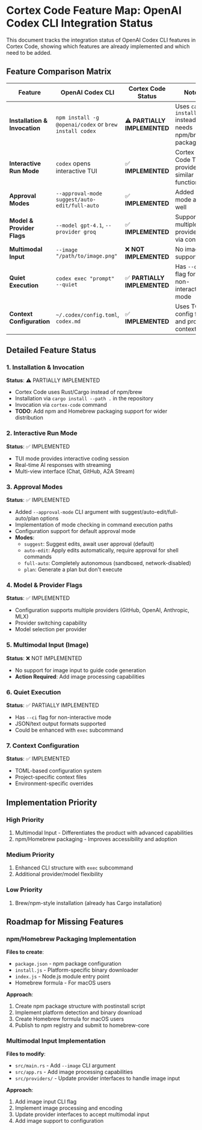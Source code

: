 # Cortex Code Feature Map: OpenAI Codex CLI Integration Status

This document tracks the integration status of OpenAI Codex CLI features in Cortex Code, showing which features are already implemented and which need to be added.

## Feature Comparison Matrix

| Feature                       | OpenAI Codex CLI                                       | Cortex Code Status           | Notes                                                  |
| ----------------------------- | ------------------------------------------------------ | ---------------------------- | ------------------------------------------------------ |
| **Installation & Invocation** | `npm install -g @openai/codex` or `brew install codex` | ⚠️ **PARTIALLY IMPLEMENTED** | Uses `cargo install` instead, needs npm/brew packaging |
| **Interactive Run Mode**      | `codex` opens interactive TUI                          | ✅ **IMPLEMENTED**           | Cortex Code TUI provides similar functionality         |
| **Approval Modes**            | `--approval-mode suggest/auto-edit/full-auto`          | ✅ **IMPLEMENTED**           | Added Plan mode as well                                |
| **Model & Provider Flags**    | `--model gpt-4.1`, `--provider groq`                   | ✅ **IMPLEMENTED**           | Supports multiple providers via config                 |
| **Multimodal Input**          | `--image "/path/to/image.png"`                         | ❌ **NOT IMPLEMENTED**       | No image support yet                                   |
| **Quiet Execution**           | `codex exec "prompt" --quiet`                          | ✅ **PARTIALLY IMPLEMENTED** | Has `--ci` flag for non-interactive mode               |
| **Context Configuration**     | `~/.codex/config.toml`, `codex.md`                     | ✅ **IMPLEMENTED**           | Uses TOML config files and project context             |

## Detailed Feature Status

### 1. Installation & Invocation

**Status**: ⚠️ PARTIALLY IMPLEMENTED

- Cortex Code uses Rust/Cargo instead of npm/brew
- Installation via `cargo install --path .` in the repository
- Invocation via `cortex-code` command
- **TODO**: Add npm and Homebrew packaging support for wider distribution

### 2. Interactive Run Mode

**Status**: ✅ IMPLEMENTED

- TUI mode provides interactive coding session
- Real-time AI responses with streaming
- Multi-view interface (Chat, GitHub, A2A Stream)

### 3. Approval Modes

**Status**: ✅ IMPLEMENTED

- Added `--approval-mode` CLI argument with suggest/auto-edit/full-auto/plan options
- Implementation of mode checking in command execution paths
- Configuration support for default approval mode
- **Modes**:
  - `suggest`: Suggest edits, await user approval (default)
  - `auto-edit`: Apply edits automatically, require approval for shell commands
  - `full-auto`: Completely autonomous (sandboxed, network-disabled)
  - `plan`: Generate a plan but don't execute

### 4. Model & Provider Flags

**Status**: ✅ IMPLEMENTED

- Configuration supports multiple providers (GitHub, OpenAI, Anthropic, MLX)
- Provider switching capability
- Model selection per provider

### 5. Multimodal Input (Image)

**Status**: ❌ NOT IMPLEMENTED

- No support for image input to guide code generation
- **Action Required**: Add image processing capabilities

### 6. Quiet Execution

**Status**: ✅ PARTIALLY IMPLEMENTED

- Has `--ci` flag for non-interactive mode
- JSON/text output formats supported
- Could be enhanced with `exec` subcommand

### 7. Context Configuration

**Status**: ✅ IMPLEMENTED

- TOML-based configuration system
- Project-specific context files
- Environment-specific overrides

## Implementation Priority

### High Priority

1. Multimodal Input - Differentiates the product with advanced capabilities
2. npm/Homebrew packaging - Improves accessibility and adoption

### Medium Priority

1. Enhanced CLI structure with `exec` subcommand
2. Additional provider/model flexibility

### Low Priority

1. Brew/npm-style installation (already has Cargo installation)

## Roadmap for Missing Features

### npm/Homebrew Packaging Implementation

**Files to create**:

- `package.json` - npm package configuration
- `install.js` - Platform-specific binary downloader
- `index.js` - Node.js module entry point
- Homebrew formula - For macOS users

**Approach**:

1. Create npm package structure with postinstall script
2. Implement platform detection and binary download
3. Create Homebrew formula for macOS users
4. Publish to npm registry and submit to homebrew-core

### Multimodal Input Implementation

**Files to modify**:

- `src/main.rs` - Add `--image` CLI argument
- `src/app.rs` - Add image processing capabilities
- `src/providers/` - Update provider interfaces to handle image input

**Approach**:

1. Add image input CLI flag
2. Implement image processing and encoding
3. Update provider interfaces to accept multimodal input
4. Add image support to configuration
